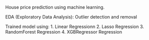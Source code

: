 House price prediction using machine learning.

EDA (Exploratory Data Analysis):
Outlier detection and removal

Trained model using: 
    1. Linear Regressionn
    2. Lasso Regression
    3. RandomForest Regression
    4. XGBRegressor Regression

